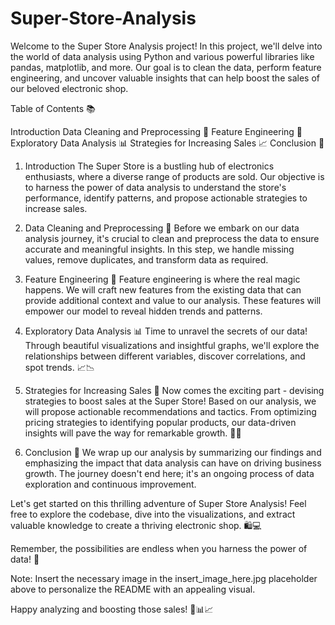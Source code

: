 # Super-Store-Analysis

Welcome to the Super Store Analysis project! In this project, we'll delve into the world of data analysis using Python and various powerful libraries like pandas, matplotlib, and more. Our goal is to clean the data, perform feature engineering, and uncover valuable insights that can help boost the sales of our beloved electronic shop.

Table of Contents 📚

Introduction
Data Cleaning and Preprocessing 🧹
Feature Engineering 🔧
Exploratory Data Analysis 📊
Strategies for Increasing Sales 📈
Conclusion 🏁

1. Introduction
The Super Store is a bustling hub of electronics enthusiasts, where a diverse range of products are sold. Our objective is to harness the power of data analysis to understand the store's performance, identify patterns, and propose actionable strategies to increase sales.

2. Data Cleaning and Preprocessing 🧹
Before we embark on our data analysis journey, it's crucial to clean and preprocess the data to ensure accurate and meaningful insights. In this step, we handle missing values, remove duplicates, and transform data as required.

3. Feature Engineering 🔧
Feature engineering is where the real magic happens. We will craft new features from the existing data that can provide additional context and value to our analysis. These features will empower our model to reveal hidden trends and patterns.

4. Exploratory Data Analysis 📊
Time to unravel the secrets of our data! Through beautiful visualizations and insightful graphs, we'll explore the relationships between different variables, discover correlations, and spot trends. 📈📉

5. Strategies for Increasing Sales 🚀
Now comes the exciting part - devising strategies to boost sales at the Super Store! Based on our analysis, we will propose actionable recommendations and tactics. From optimizing pricing strategies to identifying popular products, our data-driven insights will pave the way for remarkable growth. 💸💡

6. Conclusion 🏁
We wrap up our analysis by summarizing our findings and emphasizing the impact that data analysis can have on driving business growth. The journey doesn't end here; it's an ongoing process of data exploration and continuous improvement.

Let's get started on this thrilling adventure of Super Store Analysis! Feel free to explore the codebase, dive into the visualizations, and extract valuable knowledge to create a thriving electronic shop. 🛍️💻

Remember, the possibilities are endless when you harness the power of data! 🌟

Note: Insert the necessary image in the insert_image_here.jpg placeholder above to personalize the README with an appealing visual.

Happy analyzing and boosting those sales! 🚀📊📈
